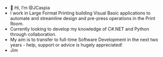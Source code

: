 - 👋 Hi, I’m @JCaspia
- I work in Large Format Printing building Visual Basic applications to automate and streamline design and pre-press operations in the Print Room.
- Currently looking to develop my knowledge of C#.NET and Python through collaboration.
- My aim is to transfer to full-time Software Development in the next two years - help, support or advice is hugely appreciated!
- Jim


<!---
JCaspia/JCaspia is a ✨ special ✨ repository because its `README.md` (this file) appears on your GitHub profile.
You can click the Preview link to take a look at your changes.
--->
